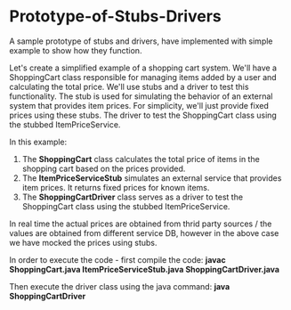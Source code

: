# Prototype-of-Stubs-Drivers
A sample prototype of stubs and drivers, have implemented with simple example to show how they function. 

Let's create a simplified example of a shopping cart system. We'll have a ShoppingCart class responsible for managing items added by a user and calculating the total price. We'll use stubs and a driver to test this functionality. 
The stub is used for simulating the behavior of an external system that provides item prices. For simplicity, we'll just provide fixed prices using these stubs. 
The driver to test the ShoppingCart class using the stubbed ItemPriceService.

In this example:
1. The **ShoppingCart** class calculates the total price of items in the shopping cart based on the prices provided.
2. The **ItemPriceServiceStub** simulates an external service that provides item prices. It returns fixed prices for known items.
3. The **ShoppingCartDriver** class serves as a driver to test the ShoppingCart class using the stubbed ItemPriceService.

In real time the actual prices are obtained from thrid party sources / the values are obtained from different service DB, however in the above case we have mocked the prices using stubs.

In order to execute the code - first compile the code:
**javac ShoppingCart.java ItemPriceServiceStub.java ShoppingCartDriver.java**

Then execute the driver class using the java command:
**java ShoppingCartDriver**
